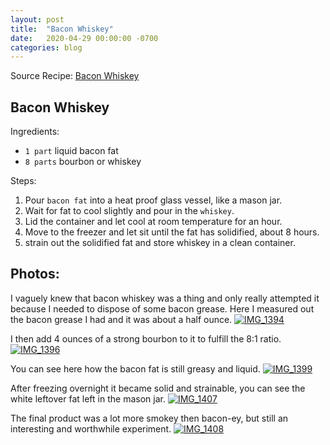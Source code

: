 ```yaml
---
layout: post
title:  "Bacon Whiskey"
date:   2020-04-29 00:00:00 -0700
categories: blog
---
```


Source Recipe: [Bacon Whiskey](http://www.foodiemisadventures.com/2013/06/bacon-infused-bourbon.html)

Bacon Whiskey
-

Ingredients:
- `1 part` liquid bacon fat
- `8 parts` bourbon or whiskey 

Steps:
1. Pour `bacon fat` into a heat proof glass vessel, like a mason jar.
2. Wait for fat to cool slightly and pour in the `whiskey`.
3. Lid the container and let cool at room temperature for an hour.
4. Move to the freezer and let sit until the fat has solidified, about 8 hours. 
5. strain out the solidified fat and store whiskey in a clean container. 

Photos:
-
I vaguely knew that bacon whiskey was a thing and only really attempted it because I needed to dispose of some bacon grease.
Here I measured out the bacon grease I had and it was about a half ounce.
<a data-flickr-embed="true" href="https://www.flickr.com/photos/188265593@N07/49852808297/in/datetaken-public/" title="IMG_1394"><img src="https://live.staticflickr.com/65535/49852808297_324da31dc5_c.jpg" alt="IMG_1394"></a><script async src="//embedr.flickr.com/assets/client-code.js" charset="utf-8"></script>

I then add 4 ounces of a strong bourbon to it to fulfill the 8:1 ratio.
<a data-flickr-embed="true" href="https://www.flickr.com/photos/188265593@N07/49852510176/in/datetaken-public/" title="IMG_1396"><img src="https://live.staticflickr.com/65535/49852510176_027994f72f_c.jpg" alt="IMG_1396"></a><script async src="//embedr.flickr.com/assets/client-code.js" charset="utf-8"></script>

You can see here how the bacon fat is still greasy and liquid.
<a data-flickr-embed="true" href="https://www.flickr.com/photos/188265593@N07/49851972903/in/datetaken-public/" title="IMG_1399"><img src="https://live.staticflickr.com/65535/49851972903_1476d463a0_c.jpg" alt="IMG_1399"></a><script async src="//embedr.flickr.com/assets/client-code.js" charset="utf-8"></script>

After freezing overnight it became solid and strainable, you can see the white leftover fat left in the mason jar. 
<a data-flickr-embed="true" href="https://www.flickr.com/photos/188265593@N07/49852808652/in/datetaken-public/" title="IMG_1407"><img src="https://live.staticflickr.com/65535/49852808652_70a757f69b_c.jpg" alt="IMG_1407"></a><script async src="//embedr.flickr.com/assets/client-code.js" charset="utf-8"></script>

The final product was a lot more smokey then bacon-ey, but still an interesting and worthwhile experiment. 
<a data-flickr-embed="true" href="https://www.flickr.com/photos/188265593@N07/49852808612/in/datetaken-public/" title="IMG_1408"><img src="https://live.staticflickr.com/65535/49852808612_6bd27b2e74_c.jpg" alt="IMG_1408"></a><script async src="//embedr.flickr.com/assets/client-code.js" charset="utf-8"></script>